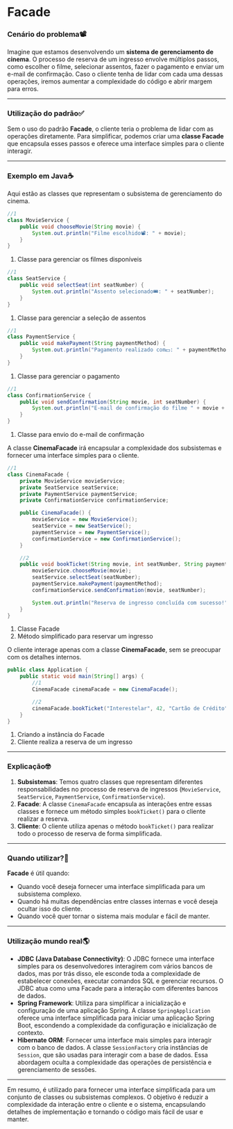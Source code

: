 # Facade

### Cenário do problema📽️

Imagine que estamos desenvolvendo um **sistema de gerenciamento de cinema**. O processo de reserva de um ingresso envolve múltiplos passos, como escolher o filme, selecionar assentos, fazer o pagamento e enviar um e-mail de confirmação. Caso o cliente tenha de lidar com cada uma dessas operações, iremos aumentar a complexidade do código e abrir margem para erros.

---

### Utilização do padrão✅

Sem o uso do padrão **Facade**, o cliente teria o problema de lidar com as operações diretamente. Para simplificar, podemos criar uma **classe Facade** que encapsula esses passos e oferece uma interface simples para o cliente interagir.

---

### Exemplo em Java☕

Aqui estão as classes que representam o subsistema de gerenciamento do cinema.

```java
//1
class MovieService {
    public void chooseMovie(String movie) {
        System.out.println("Filme escolhido📽️: " + movie);
    }
}
```
1. Classe para gerenciar os filmes disponíveis

```java
//1
class SeatService {
    public void selectSeat(int seatNumber) {
        System.out.println("Assento selecionado🎟️: " + seatNumber);
    }
}
```
1. Classe para gerenciar a seleção de assentos

```java
//1
class PaymentService {
    public void makePayment(String paymentMethod) {
        System.out.println("Pagamento realizado com💵: " + paymentMethod);
    }
}
```
1. Classe para gerenciar o pagamento

```java
//1
class ConfirmationService {
    public void sendConfirmation(String movie, int seatNumber) {
        System.out.println("E-mail de confirmação do filme " + movie + " no assento " + seatNumber);
    }
}
```
1. Classe para envio do e-mail de confirmação

A classe **CinemaFacade** irá encapsular a complexidade dos subsistemas e fornecer uma interface simples para o cliente.

```java
//1
class CinemaFacade {
    private MovieService movieService;
    private SeatService seatService;
    private PaymentService paymentService;
    private ConfirmationService confirmationService;

    public CinemaFacade() {
        movieService = new MovieService();
        seatService = new SeatService();
        paymentService = new PaymentService();
        confirmationService = new ConfirmationService();
    }

    //2
    public void bookTicket(String movie, int seatNumber, String paymentMethod) {
        movieService.chooseMovie(movie);
        seatService.selectSeat(seatNumber);
        paymentService.makePayment(paymentMethod);
        confirmationService.sendConfirmation(movie, seatNumber);

        System.out.println("Reserva de ingresso concluída com sucesso!");
    }
}
```
1. Classe Facade
2. Método simplificado para reservar um ingresso

O cliente interage apenas com a classe **CinemaFacade**, sem se preocupar com os detalhes internos.

```java
public class Application {
    public static void main(String[] args) {
        //1
        CinemaFacade cinemaFacade = new CinemaFacade();

        //2
        cinemaFacade.bookTicket("Interestelar", 42, "Cartão de Crédito");
    }
}
```
1. Criando a instância do Facade
2. Cliente realiza a reserva de um ingresso

---

### Explicação🤓

1. **Subsistemas**: Temos quatro classes que representam diferentes responsabilidades no processo de reserva de ingressos (`MovieService`, `SeatService`, `PaymentService`, `ConfirmationService`).
2. **Facade**: A classe `CinemaFacade` encapsula as interações entre essas classes e fornece um método simples `bookTicket()` para o cliente realizar a reserva.
3. **Cliente**: O cliente utiliza apenas o método `bookTicket()` para realizar todo o processo de reserva de forma simplificada.

---

### Quando utilizar?🤔

**Facade** é útil quando:
- Quando você deseja fornecer uma interface simplificada para um subsistema complexo.
- Quando há muitas dependências entre classes internas e você deseja ocultar isso do cliente.
- Quando você quer tornar o sistema mais modular e fácil de manter.

---

### Utilização mundo real🌎

- **JDBC (Java Database Connectivity)**: O JDBC fornece uma interface simples para os desenvolvedores interagirem com vários bancos de dados, mas por trás disso, ele esconde toda a complexidade de estabelecer conexões, executar comandos SQL e gerenciar recursos. O JDBC atua como uma Facade para a interação com diferentes bancos de dados.
- **Spring Framework**: Utiliza para simplificar a inicialização e configuração de uma aplicação Spring. A classe `SpringApplication` oferece uma interface simplificada para iniciar uma aplicação Spring Boot, escondendo a complexidade da configuração e inicialização de contexto.
- **Hibernate ORM**: Fornecer uma interface mais simples para interagir com o banco de dados. A classe `SessionFactory` cria instâncias de `Session`, que são usadas para interagir com a base de dados. Essa abordagem oculta a complexidade das operações de persistência e gerenciamento de sessões.

---

Em resumo, é utilizado para fornecer uma interface simplificada para um conjunto de classes ou subsistemas complexos. O objetivo é reduzir a complexidade da interação entre o cliente e o sistema, encapsulando detalhes de implementação e tornando o código mais fácil de usar e manter.